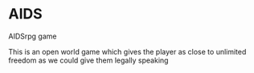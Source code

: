 # AIDS
AIDSrpg game

This is an open world game which gives the player as close to unlimited freedom as we could give them legally speaking

